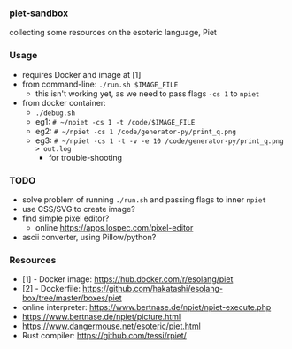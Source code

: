 ### piet-sandbox

collecting some resources on the esoteric language, Piet

### Usage

* requires Docker and image at [1]
* from command-line: `./run.sh $IMAGE_FILE`
    - this isn't working yet, as we need to pass flags `-cs 1` to `npiet`
* from docker container:
    - `./debug.sh`
    - eg1: `# ~/npiet -cs 1 -t /code/$IMAGE_FILE`
    - eg2: `# ~/npiet -cs 1 /code/generator-py/print_q.png`
    - eg3: `# ~/npiet -cs 1 -t -v -e 10 /code/generator-py/print_q.png > out.log`
        - for trouble-shooting

### TODO

* solve problem of running `./run.sh` and passing flags to inner `npiet`
* use CSS/SVG to create image?
* find simple pixel editor?
    - online https://apps.lospec.com/pixel-editor
* ascii converter, using Pillow/python?

### Resources

* [1] - Docker image: https://hub.docker.com/r/esolang/piet
* [2] - Dockerfile: https://github.com/hakatashi/esolang-box/tree/master/boxes/piet
* online interpreter: https://www.bertnase.de/npiet/npiet-execute.php
* https://www.bertnase.de/npiet/picture.html
* https://www.dangermouse.net/esoteric/piet.html
* Rust compiler: https://github.com/tessi/rpiet/ 
